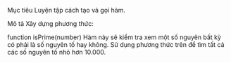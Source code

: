 Mục tiêu
Luyện tập cách tạo và gọi hàm.

Mô tả
Xây dựng phương thức:

function isPrime(number)
Hàm này sẽ kiểm tra xem một số nguyên bất kỳ có phải là số nguyên tố hay không. Sử dụng phương thức trên để tìm tất cả các số nguyên tố nhỏ hơn 10.000.
